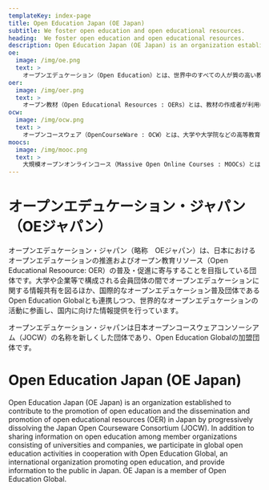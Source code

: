 ```yaml
---
templateKey: index-page
title: Open Education Japan (OE Japan)
subtitle: We foster open education and open educational resources.
heading:  We foster open education and open educational resources.
description: Open Education Japan (OE Japan) is an organization established to contribute to the promotion of open education and the dissemination and promotion of open educational resources (OER) in Japan by progressively dissolving the Japan Open Courseware Consortium (JOCW).  In addition to sharing information on open education among member organizations consisting of universities and companies, we participate in global open education activities in cooperation with Open Education Global, an international organization promoting open education, and provide information to the public in Japan.  OE Japan is a member of Open Education Global.
oe:
  image: /img/oe.png
  text: >
    オープンエデュケーション（Open Education）とは、世界中のすべての人が質の高い教育経験と資源にアクセスできるようにすることで、人類の発展に貢献しようとする教育ムーブメントのことです。教育とは他者と知識、洞察、情報を共有することであり、その上に新しい知識、技能、アイデア、理解を構築することができる、という考えのもと「値の共有」を教育の最も基本的な特徴と考える教育ムーブメントです。
oer:
  image: /img/oer.png
  text: >
    オープン教材（Open Educational Resources : OERs）とは、教材の作成者が利用者に対し、その教材の修正や改変の許可を与えてる学習資料のことをいいます。たとえば、プレゼンテーションのスライド、ポッドキャスト、シラバス、画像、レッスンプラン、講義ビデオ、地図、ワークシート、さらには教科書全体などが無償で利用できます。OERの作成者はクリエイティブ・コモンズ・ライセンスなどの合法的なツールを介して著作物に関連する著作権の一部もしくは全てを放棄するため、他の人々は自由にそれらにアクセスし、再利用し、翻訳し、修正することができます。
ocw:
  image: /img/ocw.png
  text: >
    オープンコースウェア（OpenCourseWare : OCW）とは、大学や大学院などの高等教育機関で正規に提供された教材を、インターネット上に無償で公開する活動のことをいいます。公開されているものはコースとして構成されており、テーマ別の内容に加えて、講義ビデオ、講義スケジュールや試験問題、評価ツールなどが含まれています。
moocs:
  image: /img/mooc.png
  text: >
    大規模オープンオンラインコース（Massive Open Online Courses : MOOCs）とは、コンピュータとインターネットにアクセスできれば誰でも無償もしくは安価に利用できるオンライン講義のことです。日本では、一般社団法人日本オープンオンライン教育推進協議会(JMOOC)がオンラインで公開された無料の講座を提供しています。JMOOCの講座は一部のオプションを除き、修了証の取得まで無料で受講できます。
---
```

# オープンエデュケーション・ジャパン（OEジャパン）

オープンエデュケーション・ジャパン（略称　OEジャパン）は、日本におけるオープンエデュケーションの推進およびオープン教育リソース（Open Educational Resoource: OER）の普及・促進に寄与することを目指している団体です。大学や企業等で構成される会員団体の間でオープンエデュケーションに関する情報共有を図るほか、国際的なオープンエデュケーション普及団体であるOpen Education Globalとも連携しつつ、世界的なオープンエデュケーションの活動に参画し、国内に向けた情報提供を行っています。

オープンエデュケーション・ジャパンは日本オープンコースウェアコンソーシアム（JOCW）の名称を新しくした団体であり、Open Education Globalの加盟団体です。

# Open Education Japan (OE Japan)

Open Education Japan (OE Japan) is an organization established to contribute to the promotion of open education and the dissemination and promotion of open educational resources (OER) in Japan by progressively dissolving the Japan Open Courseware Consortium (JOCW).  In addition to sharing information on open education among member organizations consisting of universities and companies, we participate in global open education activities in cooperation with Open Education Global, an international organization promoting open education, and provide information to the public in Japan.  OE Japan is a member of Open Education Global.
